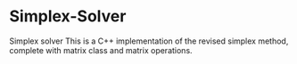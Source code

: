 # Simplex-Solver
Simplex solver 
This is a C++ implementation of the revised simplex method, complete with matrix class and matrix operations.
